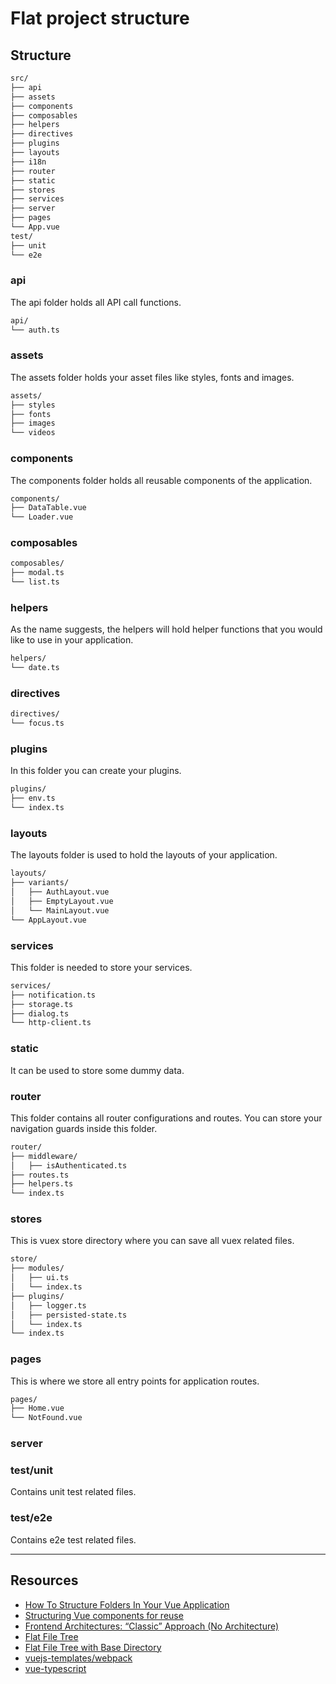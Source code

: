 # Flat project structure

## Structure

```txt
src/
├── api
├── assets
├── components
├── composables
├── helpers
├── directives
├── plugins
├── layouts
├── i18n
├── router
├── static
├── stores
├── services
├── server
├── pages
└── App.vue
test/
├── unit
└── e2e
```

### api

The api folder holds all API call functions.

```txt
api/
└── auth.ts
```

### assets

The assets folder holds your asset files like styles, fonts and images.

```txt
assets/
├── styles
├── fonts
├── images
└── videos
```

### components

The components folder holds all reusable components of the application.

```txt
components/
├── DataTable.vue
└── Loader.vue
```

### composables

```txt
composables/
├── modal.ts
└── list.ts
```

### helpers

As the name suggests, the helpers will hold helper functions that you would like to use in your application.

```txt
helpers/
└── date.ts
```

### directives

```txt
directives/
└── focus.ts
```

### plugins

In this folder you can create your plugins.

```txt
plugins/
├── env.ts
└── index.ts
```

### layouts

The layouts folder is used to hold the layouts of your application.

```txt
layouts/
├── variants/
│   ├── AuthLayout.vue
│   ├── EmptyLayout.vue
│   └── MainLayout.vue
└── AppLayout.vue
```

### services

This folder is needed to store your services.

```txt
services/
├── notification.ts
├── storage.ts
├── dialog.ts
└── http-client.ts
```

### static

It can be used to store some dummy data.

### router

This folder contains all router configurations and routes.
You can store your navigation guards inside this folder.

```txt
router/
├── middleware/
│   ├── isAuthenticated.ts
├── routes.ts
├── helpers.ts
└── index.ts
```

### stores

This is vuex store directory where you can save all vuex related files.

```txt
store/
├── modules/
│   ├── ui.ts
│   └── index.ts
├── plugins/
│   ├── logger.ts
│   ├── persisted-state.ts
│   └── index.ts
└── index.ts
```

### pages

This is where we store all entry points for application routes.

```txt
pages/
├── Home.vue
└── NotFound.vue
```

### server

### test/unit

Contains unit test related files.

### test/e2e

Contains e2e test related files.

---

## Resources

- [How To Structure Folders In Your Vue Application](https://simeonnortey.medium.com/how-to-structure-folders-in-your-vue-application-ea3934d56380)
- [Structuring Vue components for reuse](https://mattlaw.dev/blog/structuring-vue-components-for-reuse/)
- [Frontend Architectures: “Classic” Approach (No Architecture)](https://javascript.plainenglish.io/frontend-architectures-classic-approach-no-architecture-d3c839e46403)
- [Flat File Tree](https://markus.oberlehner.net/blog/vue-project-directory-structure-keep-it-flat-or-group-by-domain/#flat-file-tree)
- [Flat File Tree with Base Directory](https://markus.oberlehner.net/blog/vue-project-directory-structure-keep-it-flat-or-group-by-domain/#flat-file-tree-with-base-directory)
- [vuejs-templates/webpack](https://vuejs-templates.github.io/webpack/)
- [vue-typescript](https://mmf-fe.github.io/vue-typescript/en/)
